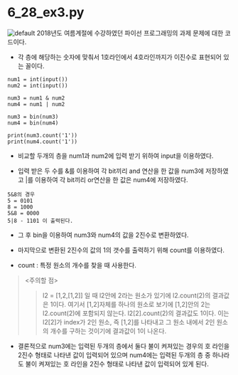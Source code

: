6_28_ex3.py
==============

![default](https://user-images.githubusercontent.com/44903476/48913283-45ac1280-eebb-11e8-9336-85bd752713c3.png)
2018년도 여름계절에 수강하였던 파이선 프로그래밍의 과제 문제에 대한 코드이다.

- 각 층에 해당하는 숫자에 맞춰서 1호라인에서 4호라인까지가 이진수로 표현되어 있는 꼴이다.

````
num1 = int(input())
num2 = int(input())

num3 = num1 & num2
num4 = num1 | num2

num3 = bin(num3)
num4 = bin(num4)

print(num3.count('1'))
print(num4.count('1'))
````

* 비교할 두개의 층을 num1과 num2에 입력 받기 위하여 input을 이용하였다.

* 입력 받은 두 수를 &를 이용하여 각 bit끼리 and 연산을 한 값을 num3에 저장하였고 |를 이용하여 각 bit끼리 or연산을 한 값은 num4에 저장하였다.
````
5&8의 경우
5 = 0101
8 = 1000
5&8 = 0000
5|8 - 1101 이 출력된다.
````

* 그 후 bin을 이용하여 num3와 num4의 값을 2진수로 변환하였다.

* 마지막으로 변환된 2진수의 값의 1의 갯수를 출력하기 위해 count를 이용하였다.
- count : 특정 원소의 개수를 찾을 때 사용한다.

> <주의할 점>
>> l2 = [1,2,[1,2]] 일 때
>> l2안에 2라는 원소가 있기에 l2.count(2)의 결과값은 1이다.
>> 여기서 [1,2]자체를 하나의 원소로 보기에 [1,2]안의 2는 l2.count(2)에 포함되지 않는다.
>> l2[2].count(2)의 결과값도 1이다.
>> 이는 l2[2]가 index가 2인 원소, 즉 [1,2]를 나타내고 그 원소 내에서 2인 원소의 개수를 구하는 것이기에 결과값이 1이 나온다.

* 결론적으로 num3에는 입력된 두개의 층에서 둘다 불이 켜져있는 경우의 호 라인을 2진수 형태로 나타낸 값이 입력되어 있으며 num4에는 입력된 두개의 층 중 하나라도 불이 켜져있는 호 라인을 2진수 형태로 나타낸 값이 입력되어 있게 된다.
